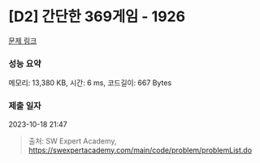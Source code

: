 # [D2] 간단한 369게임 - 1926 

[문제 링크](https://swexpertacademy.com/main/code/problem/problemDetail.do?contestProbId=AV5PTeo6AHUDFAUq) 

### 성능 요약

메모리: 13,380 KB, 시간: 6 ms, 코드길이: 667 Bytes

### 제출 일자

2023-10-18 21:47



> 출처: SW Expert Academy, https://swexpertacademy.com/main/code/problem/problemList.do